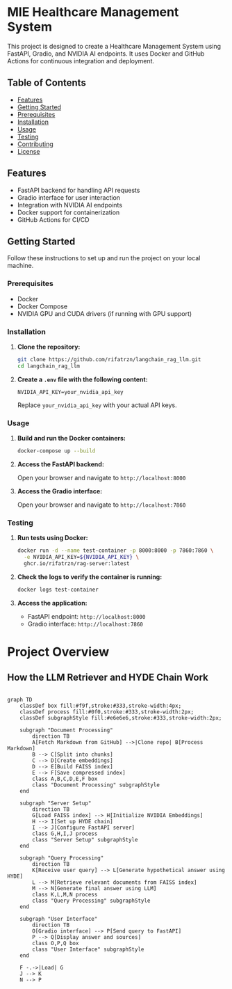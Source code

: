 # MIE Healthcare Management System

This project is designed to create a Healthcare Management System using FastAPI, Gradio, and NVIDIA AI endpoints. It uses Docker and GitHub Actions for continuous integration and deployment.

## Table of Contents

- [Features](#features)
- [Getting Started](#getting-started)
- [Prerequisites](#prerequisites)
- [Installation](#installation)
- [Usage](#usage)
- [Testing](#testing)
- [Contributing](#contributing)
- [License](#license)

## Features

- FastAPI backend for handling API requests
- Gradio interface for user interaction
- Integration with NVIDIA AI endpoints
- Docker support for containerization
- GitHub Actions for CI/CD

## Getting Started

Follow these instructions to set up and run the project on your local machine.

### Prerequisites

- Docker
- Docker Compose
- NVIDIA GPU and CUDA drivers (if running with GPU support)

### Installation

1. **Clone the repository:**

    ```sh
    git clone https://github.com/rifatrzn/langchain_rag_llm.git
    cd langchain_rag_llm
    ```

2. **Create a `.env` file with the following content:**

    ```env
    NVIDIA_API_KEY=your_nvidia_api_key
    ```

    Replace `your_nvidia_api_key` with your actual API keys.

### Usage

1. **Build and run the Docker containers:**

    ```sh
    docker-compose up --build
    ```

2. **Access the FastAPI backend:**

    Open your browser and navigate to `http://localhost:8000`

3. **Access the Gradio interface:**

    Open your browser and navigate to `http://localhost:7860`

### Testing

1. **Run tests using Docker:**

    ```sh
    docker run -d --name test-container -p 8000:8000 -p 7860:7860 \
      -e NVIDIA_API_KEY=${NVIDIA_API_KEY} \
      ghcr.io/rifatrzn/rag-server:latest
    ```

2. **Check the logs to verify the container is running:**

    ```sh
    docker logs test-container
    ```

3. **Access the application:**

    - FastAPI endpoint: `http://localhost:8000`
    - Gradio interface: `http://localhost:7860`


# Project Overview

## How the LLM Retriever and HYDE Chain Work

```mermaid

graph TD
    classDef box fill:#f9f,stroke:#333,stroke-width:4px;
    classDef process fill:#0f0,stroke:#333,stroke-width:2px;
    classDef subgraphStyle fill:#e6e6e6,stroke:#333,stroke-width:2px;

    subgraph "Document Processing"
        direction TB
        A[Fetch Markdown from GitHub] -->|Clone repo| B[Process Markdown]
        B --> C[Split into chunks]
        C --> D[Create embeddings]
        D --> E[Build FAISS index]
        E --> F[Save compressed index]
        class A,B,C,D,E,F box
        class "Document Processing" subgraphStyle
    end

    subgraph "Server Setup"
        direction TB
        G[Load FAISS index] --> H[Initialize NVIDIA Embeddings]
        H --> I[Set up HYDE chain]
        I --> J[Configure FastAPI server]
        class G,H,I,J process
        class "Server Setup" subgraphStyle
    end

    subgraph "Query Processing"
        direction TB
        K[Receive user query] --> L[Generate hypothetical answer using HYDE]
        L --> M[Retrieve relevant documents from FAISS index]
        M --> N[Generate final answer using LLM]
        class K,L,M,N process
        class "Query Processing" subgraphStyle
    end

    subgraph "User Interface"
        direction TB
        O[Gradio interface] --> P[Send query to FastAPI]
        P --> Q[Display answer and sources]
        class O,P,Q box
        class "User Interface" subgraphStyle
    end

    F -.->|Load| G
    J --> K
    N --> P


```